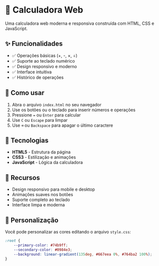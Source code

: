 # 🧮 Calculadora Web

Uma calculadora web moderna e responsiva construída com HTML, CSS e JavaScript.

## ✨ Funcionalidades

- ✅ Operações básicas (+, -, ×, ÷)
- ✅ Suporte ao teclado numérico
- ✅ Design responsivo e moderno
- ✅ Interface intuitiva
- ✅ Histórico de operações

## 🚀 Como usar

1. Abra o arquivo `index.html` no seu navegador
2. Use os botões ou o teclado para inserir números e operações
3. Pressione `=` ou `Enter` para calcular
4. Use `C` ou `Escape` para limpar
5. Use `⌫` ou `Backspace` para apagar o último caractere

## 🎨 Tecnologias

- **HTML5** - Estrutura da página
- **CSS3** - Estilização e animações
- **JavaScript** - Lógica da calculadora

## 📱 Recursos

- Design responsivo para mobile e desktop
- Animações suaves nos botões
- Suporte completo ao teclado
- Interface limpa e moderna

## 🔧 Personalização

Você pode personalizar as cores editando o arquivo `style.css`:

```css
:root {
    --primary-color: #74b9ff;
    --secondary-color: #0984e3;
    --background: linear-gradient(135deg, #667eea 0%, #764ba2 100%);
}
```
